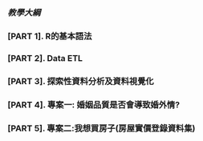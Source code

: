 ### *教學大綱*
### [PART 1]. R的基本語法
### [PART 2]. Data ETL
### [PART 3]. 探索性資料分析及資料視覺化
### [PART 4]. 專案一: 婚姻品質是否會導致婚外情?
### [PART 5]. 專案二:我想買房子(房屋實價登錄資料集)
